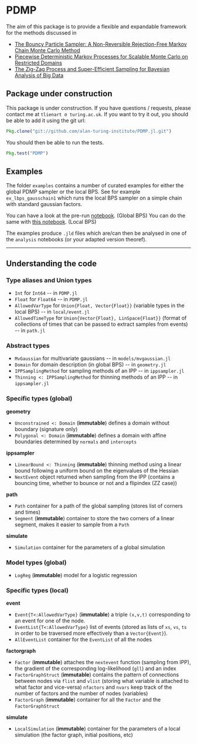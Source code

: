 # PDMP

<!--
[![Build Status](https://travis-ci.org/alan-turing-institute/PDMP.jl.svg?branch=master)](https://travis-ci.org/tlienart/PDMP.jl)

[![Coverage Status](https://coveralls.io/repos/tlienart/PDMP.jl/badge.svg?branch=master&service=github)](https://coveralls.io/github/alan-turing-institute/PDMP.jl?branch=master)

[![codecov.io](http://codecov.io/github/tlienart/PDMP.jl/coverage.svg?branch=master)](http://codecov.io/github/alan-turing-institute/PDMP.jl?branch=master)

-->

The aim of this package is to provide a flexible and expandable framework for the methods discussed in

* [The Bouncy Particle Sampler: A Non-Reversible Rejection-Free Markov Chain Monte Carlo Method](https://arxiv.org/abs/1510.02451)
* [Piecewise Deterministic Markov Processes for Scalable Monte Carlo on Restricted Domains](https://arxiv.org/pdf/1701.04244.pdf)
* [The Zig-Zag Process and Super-Efficient Sampling for Bayesian Analysis of Big Data](https://arxiv.org/pdf/1607.03188.pdf)

## Package under construction

This package is under construction.
If you have questions / requests, please contact me at `tlienart σ turing.ac.uk`.
If you want to try it out, you should be able to add it using the git url:

```julia
Pkg.clone("git://github.com/alan-turing-institute/PDMP.jl.git")
```

You should then be able to run the tests.

```julia
Pkg.test("PDMP")
```

## Examples

The folder `examples` contains a number of curated examples for either the global PDMP sampler or the local BPS.
See for example `ex_lbps_gausschain1` which runs the local BPS sampler on a simple chain with standard gaussian factors.

You can have a look at the pre-run [notebook](https://github.com/alan-turing-institute/PDMP/blob/master/examples/analysis_global.ipynb). (Global BPS)
You can do the same with [this notebook](https://github.com/alan-turing-institute/PDMP/blob/master/examples/analysis_local.ipynb). (Local BPS)

The examples produce `.jld` files which are/can then be analysed in one of the `analysis` notebooks (or your adapted version theoref).

---

## Understanding the code

### Type aliases and Union types

* `Int` for `Int64` -- in `PDMP.jl`
* `Float` for `Float64` -- in `PDMP.jl`
* `AllowedVarType` for `Union{Float, Vector{Float}}` (variable types in the local BPS) -- in `local/event.jl`
* `AllowedTimeType` for `Union{Vector{Float}, LinSpace{Float}}` (format of collections of times that can be passed to extract samples from events) -- in `path.jl`

### Abstract types

* `MvGaussian` for multivariate gaussians -- in `models/mvgaussian.jl`
* `Domain` for domain description (in global BPS) -- in `geometry.jl`
* `IPPSamplingMethod` for sampling methods of an IPP -- in `ippsampler.jl`
* `Thinning <: IPPSamplingMethod` for thinning methods of an IPP -- in `ippsampler.jl`

### Specific types (global)
**geometry**
* `Unconstrained <: Domain` (**immutable**) defines a domain without boundary (signature only)
* `Polygonal <: Domain` (**immutable**) defines a domain with affine boundaries determined by `normals` and `intercepts`

**ippsampler**
* `LinearBound <: Thinning` (**immutable**) thinning method using a linear bound following a uniform bound on the eigenvalues of the Hessian
* `NextEvent` object returned when sampling from the IPP (contains a bouncing time, whether to bounce or not and a flipindex (ZZ case))

**path**
* `Path` container for a path of the global sampling (stores list of corners and times)
* `Segment` (**immutable**) container to store the two corners of a linear segment, makes it easier to sample from a `Path`

**simulate**
* `Simulation` container for the parameters of a global simulation

### Model types (global)

* `LogReg` (**immutable**) model for a logistic regression

### Specific types (local)

**event**
* `Event{T<:AllowedVarType}` (**immutable**) a triple `(x,v,t)` corresponding to an event for one of the node.
* `EventList{T<:AllowedVarType}` list of events (stored as lists of `xs`, `vs`, `ts` in order to be traversed more effectively than a `Vector{Event}`).
* `AllEventList` container for the `EventList` of all the nodes

**factorgraph**
* `Factor` (**immutable**) attaches the `nextevent` function (sampling from IPP), the gradient of the corresponding log-likelihood (`gll`) and an index
* `FactorGraphStruct` (**immutable**) contains the pattern of connections between nodes via `flist` and `vlist` (storing what variable is attached to what factor and vice-versa) `nfactors` and `nvars` keep track of the number of factors and the number of nodes (variables)
* `FactorGraph` (**immutable**) container for all the `Factor` and the `FactorGraphStruct`

**simulate**
* `LocalSimulation` (**immutable**) container for the parameters of a local simulation (the factor graph, initial positions, etc)
